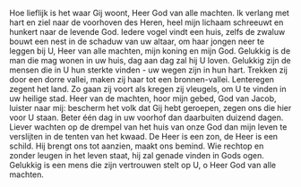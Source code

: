Hoe lieflijk is het waar Gij woont,
Heer God van alle machten.
Ik verlang met hart en ziel
naar de voorhoven des Heren,
heel mijn lichaam schreeuwt en hunkert
naar de levende God.
Iedere vogel vindt een huis,
zelfs de zwaluw bouwt een nest
in de schaduw van uw altaar,
om haar jongen neer te leggen
bij U, Heer van alle machten,
mijn koning en mijn God.
Gelukkig is de man
die mag wonen in uw huis,
dag aan dag zal hij U loven.
Gelukkig zijn de mensen
die in U hun sterkte vinden -
uw wegen zijn in hun hart.
Trekken zij door een dorre vallei,
maken zij haar tot een bronnen-vallei.
Lenteregen zegent het land.
Zo gaan zij voort als kregen zij vleugels,
om U te vinden in uw heilige stad.
Heer van de machten, hoor mijn gebed,
God van Jacob, luister naar mij:
bescherm het volk dat Gij hebt geroepen,
zegen ons die hier voor U staan.
Beter één dag in uw voorhof
dan daarbuiten duizend dagen.
Liever wachten op de drempel
van het huis van onze God
dan mijn leven te verslijten
in de tenten van het kwaad.
De Heer is een zon, de Heer is een schild.
Hij brengt ons tot aanzien, maakt ons bemind.
Wie rechtop en zonder leugen
in het leven staat, hij zal
genade vinden in Gods ogen.
Gelukkig is een mens
die zijn vertrouwen stelt op U,
o Heer God van alle machten.